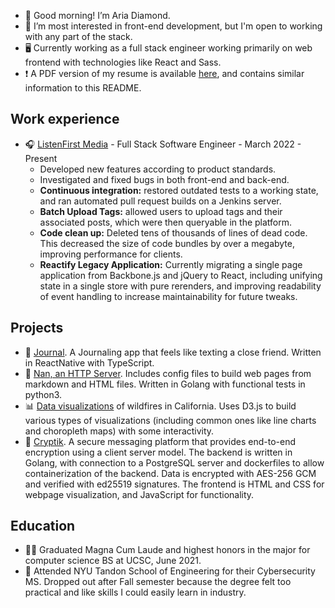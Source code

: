 - 👋 Good morning! I’m Aria Diamond.
- 👀 I’m most interested in front-end development, but I'm open to working with any part of the
     stack.
- 🖥 Currently working as a full stack engineer working primarily on web frontend with technologies
     like React and Sass.
- ❗️ A PDF version of my resume is available [here](Resume.pdf), and contains similar information to
     this README.

## Work experience
- 🎧 [ListenFirst Media](listenfirstmedia.com) - Full Stack Software Engineer - March 2022 - Present
    - Developed new features according to product standards.
    - Investigated and fixed bugs in both front-end and back-end.
    - **Continuous integration:** restored outdated tests to a working state, and ran automated pull
      request builds on a Jenkins server.
    - **Batch Upload Tags:** allowed users to upload tags and their associated posts, which were then
      queryable in the platform.
    - **Code clean up:** Deleted tens of thousands of lines of dead code. This decreased the size of
      code bundles by over a megabyte, improving performance for clients.
    - **Reactify Legacy Application:** Currently migrating a single page application from
      Backbone.js and jQuery to React, including unifying state in a single store with pure
      rerenders, and improving readability of event handling to increase maintainability for future
      tweaks.

## Projects
- 🔏 [Journal](https://github.com/ariadiamond/Journal). A Journaling app that feels like texting a
     close friend. Written in ReactNative with TypeScript.
- 🐐 [Nan, an HTTP Server](https://github.com/ariadiamond/Nan-http). Includes config files to build
     web pages from markdown and HTML files. Written in Golang with functional tests in python3.
- 📊 [Data visualizations](https://observablehq.com/@ariadiamond/wildfires-interdependence-of-humans-and-nature)
     of wildfires in California. Uses D3.js to build various types of visualizations (including
     common ones like line charts and choropleth maps) with some interactivity.
- 🔏 [Cryptik](https://github.com/ariadiamond/cs6903_project2). A secure messaging platform that
     provides end-to-end encryption using a client server model. The backend is written in Golang,
     with connection to a PostgreSQL server and dockerfiles to allow containerization of the
     backend. Data is encrypted with AES-256 GCM and verified with ed25519 signatures. The frontend
     is HTML and CSS for webpage visualization, and JavaScript for functionality.

## Education
- 👩‍🎓 Graduated Magna Cum Laude and highest honors in the major for computer science BS at UCSC, June
     2021.
- 💜 Attended NYU Tandon School of Engineering for their Cybersecurity MS. Dropped out after Fall
     semester because the degree felt too practical and like skills I could easily learn in
     industry.
